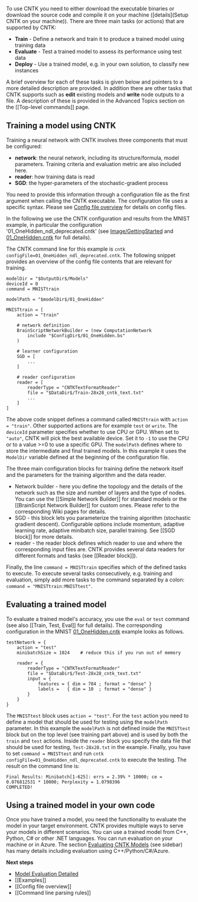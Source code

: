 To use CNTK you need to either download the executable binaries or download the source code and compile it on your machine ([details](Setup CNTK on your machine)).
There are three main tasks (or actions) that are supported by CNTK:
* **Train** - Define a network and train it to produce a trained model using training data
* **Evaluate** - Test a trained model to assess its performance using test data
* **Deploy** - Use a trained model, e.g. in your own solution, to classify new instances

A brief overview for each of these tasks is given below and pointers to a more detailed description are provided.
In addition there are other tasks that CNTK supports such as **edit** existing models and **write** node outputs to a file. A description of these is provided in the Advanced Topics section on the [[Top-level commands]] page.

## Training a model using CNTK

Training a neural network with CNTK involves three components that must be configured:

* **network**: the neural network, including its structure/formula, model parameters. Training criteria and evaluation metric are also included here.
* **reader**: how training data is read
* **SGD**: the hyper-parameters of the stochastic-gradient process

You need to provide this information through a configuration file as the first argument when calling the CNTK executable. The configuration file uses a specific syntax. Please see [Config file overview](./BrainScript-Config-file-overview) for details on config files.

In the following we use the CNTK configuration and results from the MNIST example, in particular the configuration '01_OneHidden_ndl_deprecated.cntk' (see [Image/GettingStarted](https://github.com/Microsoft/CNTK/blob/master/Examples/Image/GettingStarted/README.md) and [01_OneHidden.cntk](https://github.com/Microsoft/CNTK/blob/master/Examples/Image/GettingStarted/01_OneHidden.cntk) for full details).

The CNTK command line for this example is `cntk  configFile=01_OneHidden_ndl_deprecated.cntk`. The following snippet provides an overview of the config file contents that are relevant for training.

    modelDir = "$OutputDir$/Models"
    deviceId = 0
    command = MNISTtrain

    modelPath = "$modelDir$/01_OneHidden"
    
    MNISTtrain = [
        action = "train"
 
        # network definition   
        BrainScriptNetworkBuilder = (new ComputationNetwork
            include "$ConfigDir$/01_OneHidden.bs"
        )
 
        # learner configuration       
        SGD = [
            ...
        ]
 
        # reader configuration   
        reader = [
            readerType = "CNTKTextFormatReader"
            file = "$DataDir$/Train-28x28_cntk_text.txt"
            ...
        ]    
    ]

The above code snippet defines a command called `MNISTtrain` with `action = "train"`. Other supported actions are for example `test` or `write`. The `deviceId` parameter specifies whether to use CPU or GPU. When set to `"auto"`, CNTK will pick the best available device. Set it to `-1` to use the CPU or to a value >=0 to use a specific GPU. The `modelPath` defines where to store the intermediate and final trained models. In this example it uses the `ModelDir` variable defined at the beginning of the configuration file.

The three main configuration blocks for training define the network itself and the parameters for the training algorithm and the data reader.

* Network builder - here you define the topology and the details of the network such as the size and number of layers and the type of nodes. You can use the [[Simple Network Builder]] for standard models or the [[BrainScript Network Builder]] for custom ones. Please refer to the corresponding Wiki pages for details.
* SGD - this block lets you parameterize the training algorithm (stochastic gradient descent). Configurable options include momentum, adaptive learning rate, adaptive minibatch size, parallel training. See [[SGD block]] for more details.
* reader - the reader block defines which reader to use and where the corresponding input files are. CNTK provides several data readers for different formats and tasks (see [[Reader block]]).

Finally, the line `command = MNISTtrain` specifies which of the defined tasks to execute. To execute several tasks consecutively, e.g. training and evaluation, simply add more tasks to the command separated by a colon: `command = "MNISTtrain:MNISTtest"`.

## Evaluating a trained model

To evaluate a trained model's accuracy, you use the `eval` or `test` command (see also [[Train, Test, Eval]] for full details). The corresponding configuration in the MNIST [01_OneHidden.cntk](https://github.com/Microsoft/CNTK/blob/master/Examples/Image/GettingStarted/01_OneHidden.cntk) example looks as follows.
```
testNetwork = {
    action = "test"
    minibatchSize = 1024    # reduce this if you run out of memory

    reader = {
        readerType = "CNTKTextFormatReader"
        file = "$DataDir$/Test-28x28_cntk_text.txt"
        input = {
            features = { dim = 784 ; format = "dense" }
            labels =   { dim = 10  ; format = "dense" }
        }
    }
}
```

The `MNISTtest` block uses `action = "test"`. For the `test` action you need to define a model that should be used for testing using the `modelPath` parameter. In this example the `modelPath` is not defined inside the `MNISTtest` block but on the top level (see training part above) and is used by both the `train` and `test` actions. Inside the `reader` block you specify the data file that should be used for testing, `Test-28x28.txt` in the example. Finally, you have to set `command = MNISTtest` and run `cntk  configFile=01_OneHidden_ndl_deprecated.cntk` to execute the testing. The result on the command line is: 

    Final Results: Minibatch[1-625]: errs = 2.39% * 10000; ce = 0.076812531 * 10000; Perplexity = 1.0798396
    COMPLETED!

## Using a trained model in your own code

Once you have trained a model, you need the functionality to evaluate the model in your target environment. CNTK provides multiple ways to serve your models in different scenarios. You can use a trained model from C++, Python, C# or other .NET languages. You can run evaluation on your machine or in Azure. The section [Evaluating CNTK Models](./CNTK-Evaluation-Overview) (see sidebar) has many details including evaluation using C++/Python/C#/Azure.

**Next steps**
* [Model Evaluation Detailed](./CNTK-Evaluation-Overview)
* [[Examples]]
* [[Config file overview]]
* [[Command line parsing rules]]

